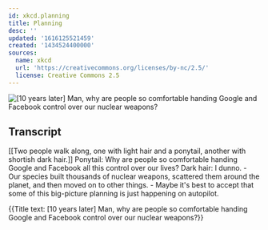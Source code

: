 ```yaml
---
id: xkcd.planning
title: Planning
desc: ''
updated: '1616125521459'
created: '1434524400000'
sources:
  name: xkcd
  url: 'https://creativecommons.org/licenses/by-nc/2.5/'
  license: Creative Commons 2.5
---
```

![[10 years later] Man, why are people so comfortable handing Google and Facebook control over our nuclear weapons?](https://imgs.xkcd.com/comics/planning.png)

## Transcript
[[Two people walk along, one with light hair and a ponytail, another with shortish dark hair.]]
Ponytail: Why are people so comfortable handing Google and Facebook all this control over our lives?
Dark hair: I dunno. - Our species built thousands of nuclear weapons, scattered them around the planet, and then moved on to other things. - Maybe it's best to accept that some of this big-picture planning is just happening on autopilot.

{{Title text: [10 years later] Man, why are people so comfortable handing Google and Facebook control over our nuclear weapons?}}
